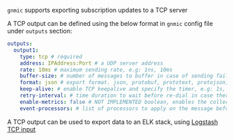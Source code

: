 `gnmic` supports exporting subscription updates to a TCP server

A TCP output can be defined using the below format in `gnmic` config file under `outputs` section:

```yaml
outputs:
  output1:
    type: tcp # required
    address: IPAddress:Port # a UDP server address 
    rate: 10ms # maximum sending rate, e.g: 1ns, 10ms
    buffer-size: # number of messages to buffer in case of sending failure
    format: json # export format. json, protobuf, prototext, protojson, event
    keep-alive: # enable TCP keepalive and specify the timer, e.g: 1s, 30s
    retry-interval: # time duration to wait before re-dial in case there is a failure
    enable-metrics: false # NOT IMPLEMENTED boolean, enables the collection and export (via prometheus) of output specific metrics
    event-processors: # list of processors to apply on the message before writing
```

A TCP output can be used to export data to an ELK stack, using [Logstash TCP input](https://www.elastic.co/guide/en/logstash/current/plugins-inputs-tcp.html)